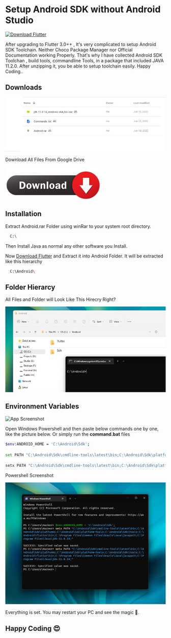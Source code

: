 
# Setup Android SDK without Android Studio

[![Download Flutter](https://storage.googleapis.com/cms-storage-bucket/6a07d8a62f4308d2b854.svg)](https://storage.googleapis.com/flutter_infra_release/releases/stable/windows/flutter_windows_3.0.2-stable.zip)


After upgrading to Flutter 3.0++ , It's very complicated to setup Android SDK Toolchain.
Neither Choco Package Manager nor Official Documentation working Properly.
That's why I have collected Android SDK Toolchan , build tools, commandline Tools,
in a package that included JAVA 11.2.0. After unzipping it, you be able to setup toolchain easily.
Happy Coding..

## Downloads

![Files](images/Files.png)

Download All Files From Google Drive

[![Download Android SDK](images/Download-button.png)](https://drive.google.com/drive/folders/12IKc1vYp4bWXP8wamoh8a751RPBfTOu6?usp=sharing)

## Installation

 Extract Android.rar Folder using winRar to your system root directory.


```bash
  C:\
```


 Then Install Java as normal any other software you Install.

 Now [Download Flutter](https://storage.googleapis.com/flutter_infra_release/releases/stable/windows/flutter_windows_3.0.2-stable.zip) and Extract it into Android Folder. It will be extracted like this hierarchy




```bash
  C:\Android\
```


## Folder Hierarcy

All Files and Folder will Look Like This Hirecry Right?

![Hierarcy](images/Hierarcy.png)

## Environment Variables


![App Screenshot](https://img.shields.io/badge/Windows-Powershell-blue)


Open Windows Powershell and then paste below commands one by one, like the picture below.
Or simply run the <b> command.bat</b> files

```bash
$env:ANDROID_HOME = 'C:\Android\Sdk';

set PATH "C:\Android\Sdk\cmdline-tools\latest\bin;C:\Android\Sdk\platforms;C:\Android\Sdk\platform-tools;C:\Android\Sdk\tools;C:\Android\flutter\bin;C:\Program Files\Common Files\Oracle\Java\javapath;C:\Program Files\Java\jdk-11.0.14;"

setx PATH "C:\Android\Sdk\cmdline-tools\latest\bin;C:\Android\Sdk\platforms;C:\Android\Sdk\platform-tools;C:\Android\Sdk\tools;C:\Android\flutter\bin;C:\Program Files\Common Files\Oracle\Java\javapath;C:\Program Files\Java\jdk-11.0.14;"
```

Powershell Screenshot

![Powershell](images/Powershell.png)

Everything is set. You may restart your PC and see the magic 👏.
## Happy Coding 😍

